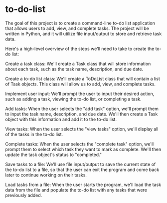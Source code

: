 # to-do-list

The goal of this project is to create a command-line to-do list application that allows users to add, view, and complete tasks. The project will be written in Python, and it will utilize file input/output to store and retrieve task data.

Here's a high-level overview of the steps we'll need to take to create the to-do list:

Create a task class: We'll create a Task class that will store information about each task, such as the task name, description, and due date.

Create a to-do list class: We'll create a ToDoList class that will contain a list of Task objects. This class will allow us to add, view, and complete tasks.

Implement user input: We'll prompt the user to input their desired action, such as adding a task, viewing the to-do list, or completing a task.

Add tasks: When the user selects the "add task" option, we'll prompt them to input the task name, description, and due date. We'll then create a Task object with this information and add it to the to-do list.

View tasks: When the user selects the "view tasks" option, we'll display all of the tasks in the to-do list.

Complete tasks: When the user selects the "complete task" option, we'll prompt them to select which task they want to mark as complete. We'll then update the task object's status to "completed."

Save tasks to a file: We'll use file input/output to save the current state of the to-do list to a file, so that the user can exit the program and come back later to continue working on their tasks.

Load tasks from a file: When the user starts the program, we'll load the task data from the file and populate the to-do list with any tasks that were previously added.
